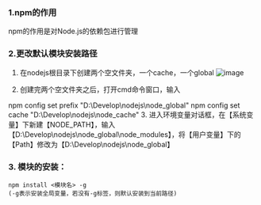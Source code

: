 ### 1.npm的作用
npm的作用是对Node.js的依赖包进行管理
### 2.更改默认模块安装路径
1. 在nodejs根目录下创建两个空文件夹，一个cache，一个global
![image](https://note.youdao.com/yws/public/resource/b126d7c7743c15d727cc8a2cae48b8ca/xmlnote/3BC3595207E54FFC8354AF2E4CD77A0A/3273)

2. 创建完两个空文件夹之后，打开cmd命令窗口，输入

npm config set prefix "D:\Develop\nodejs\node_global"
npm config set cache "D:\Develop\nodejs\node_cache"
3. 进入环境变量对话框，在【系统变量】下新建【NODE_PATH】，输入【D:\Develop\nodejs\node_global\node_modules】，将【用户变量】下的【Path】修改为【D:\Develop\nodejs\node_global】

### 3. 模块的安装： 
```
npm install <模块名> -g
(-g表示安装全局变量，若没有-g标签，则默认安装到当前路径)
```